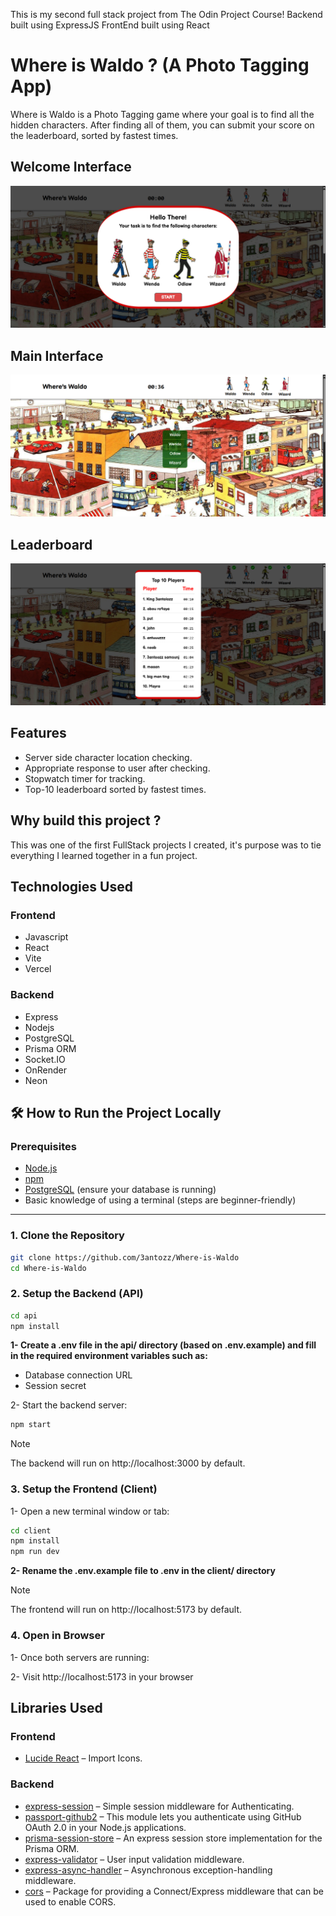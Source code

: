 This is my second full stack project from The Odin Project Course!
Backend built using ExpressJS
FrontEnd built using React
# Where is Waldo ? (A Photo Tagging App)

Where is Waldo is a Photo Tagging game where your goal is to find all the hidden characters. After finding all of them, you can submit your score on the leaderboard, sorted by fastest times.

## Welcome Interface

![Welcome Interaface](./client/public/showcase/welcome.png)

## Main Interface

![App Interface](./client/public/showcase/interface.png)

## Leaderboard

![Leaderboard](./client/public/showcase/scoreboard.png)

## Features

- Server side character location checking.
- Appropriate response to user after checking.
- Stopwatch timer for tracking.
- Top-10 leaderboard sorted by fastest times.

## Why build this project ?

This was one of the first FullStack projects I created, it's purpose was to tie everything I learned together in a fun project.

## Technologies Used

### Frontend

- Javascript
- React
- Vite
- Vercel

### Backend

- Express
- Nodejs
- PostgreSQL
- Prisma ORM
- Socket.IO
- OnRender
- Neon

## 🛠️ How to Run the Project Locally

### Prerequisites

- [Node.js](https://nodejs.org/)
- [npm](https://www.npmjs.com/)
- [PostgreSQL](https://www.postgresql.org/) (ensure your database is running)
- Basic knowledge of using a terminal (steps are beginner-friendly)

---

### 1. Clone the Repository

```bash
git clone https://github.com/3antozz/Where-is-Waldo
cd Where-is-Waldo
```

### 2. Setup the Backend (API)

```bash
cd api
npm install
```

**1- Create a .env file in the api/ directory (based on .env.example) and fill in the required environment variables such as:** 

* Database connection URL
* Session secret

2- Start the backend server:

```bash
npm start
```
> [!NOTE]
> The backend will run on http://localhost:3000 by default.

### 3. Setup the Frontend (Client)

1- Open a new terminal window or tab:
```bash
cd client
npm install
npm run dev
```
**2- Rename the .env.example file to .env in the client/ directory**

> [!NOTE]
> The frontend will run on http://localhost:5173 by default.

### 4. Open in Browser

1- Once both servers are running:

2- Visit http://localhost:5173 in your browser

## Libraries Used

### Frontend

- [Lucide React](https://lucide.dev/guide/packages/lucide-react) – Import Icons.

### Backend

- [express-session](https://www.npmjs.com/package/express-session) – Simple session middleware for Authenticating.
- [passport-github2](https://www.npmjs.com/package/passport-github2) – This module lets you authenticate using GitHub OAuth 2.0 in your Node.js applications. 
- [prisma-session-store](https://www.npmjs.com/package/@quixo3/prisma-session-store) – An express session store implementation for the Prisma ORM.
- [express-validator](https://www.npmjs.com/package/express-validator) – User input validation middleware.
- [express-async-handler](https://www.npmjs.com/package/express-async-handler) – Asynchronous exception-handling middleware.
- [cors](https://www.npmjs.com/package/cors) – Package for providing a Connect/Express middleware that can be used to enable CORS.
